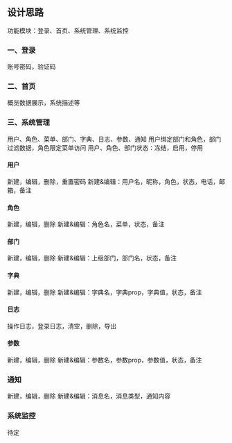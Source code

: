 ## 设计思路
功能模块：登录、首页、系统管理、系统监控
### 一、登录
账号密码，验证码
### 二、首页
概览数据展示，系统描述等
### 三、系统管理
用户、角色、菜单、部门、字典、日志、参数、通知
用户绑定部门和角色，部门过滤数据，角色限定菜单访问
用户、角色、部门状态：冻结，启用，停用
#### 用户
新建，编辑，删除，重置密码
新建&编辑：用户名，昵称，角色，状态，电话，邮箱，备注
#### 角色
新建，编辑，删除
新建&编辑：角色名，菜单，状态，备注
#### 部门
新建，编辑，删除
新建&编辑：上级部门，部门名，状态，备注
#### 字典
新建，编辑，删除
新建&编辑：字典名，字典prop，字典值，状态，备注
#### 日志
操作日志，登录日志，清空，删除，导出
#### 参数
新建，编辑，删除
新建&编辑：参数名，参数prop，参数值，状态，备注
### 通知
新建，编辑，删除
新建&编辑：消息名，消息类型，通知内容
### 系统监控
待定

